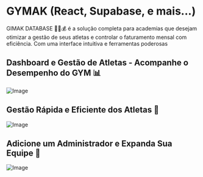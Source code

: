 # GYMAK (React, Supabase, e mais...)
GIMAK DATABASE 🏋️‍♂️💰 é a solução completa para academias que desejam otimizar a gestão de seus atletas e controlar o faturamento mensal com eficiência. Com uma interface intuitiva e ferramentas poderosas

## Dashboard e Gestão de Atletas - Acompanhe o Desempenho do GYM 📊
![Image](https://github.com/user-attachments/assets/c11e92a3-9f39-4e04-8f16-0fc938a41a91)

## Gestão Rápida e Eficiente dos Atletas 🚀
![Image](https://github.com/user-attachments/assets/df2a7d61-a02f-4d18-a6a0-4429841a8a27)

## Adicione um Administrador e Expanda Sua Equipe 🔑
![Image](https://github.com/user-attachments/assets/11c637b5-97a1-4b77-942b-901f03bbb5e4)
